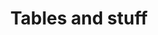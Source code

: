 ---
title: Tables and stuff
description: >-
  Here are tables and other ways to look at your data


---
